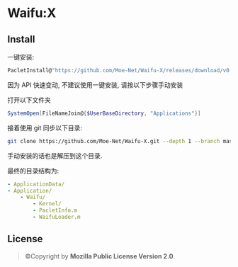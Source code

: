 # Waifu:X

## Install

一键安装:

```Mathematica
PacletInstall@"https://github.com/Moe-Net/Waifu-X/releases/download/v0.1.x/Waifu-0.1.x.paclet"
```

因为 API 快速变动, 不建议使用一键安装, 请按以下步骤手动安装

打开以下文件夹
```Mathematica
SystemOpen[FileNameJoin@{$UserBaseDirectory, "Applications"}]
```

接着使用 git 同步以下目录:
```bash
git clone https://github.com/Moe-Net/Waifu-X.git --depth 1 --branch master
```

手动安装的话也是解压到这个目录.

最终的目录结构为:

```yaml
- ApplicationData/
- Application/
    - Waifu/
        - Kernel/
        - PacletInfo.m
        - WaifuLoader.m
```



## License

> ©Copyright by **Mozilla Public License Version 2.0**.
